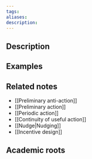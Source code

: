 ```yaml
---
tags: 
aliases: 
description:
---
```


## Description


## Examples 


## Related notes 
- [[Preliminary anti-action]]
- [[Preliminary action]]
- [[Periodic action]]
- [[Continuity of useful action]] 
- [[Nudge|Nudging]]
- [[Incentive design]]
## Academic roots
